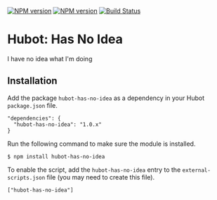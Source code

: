 [![NPM version](https://badge.fury.io/js/hubot-has-no-idea.png)](http://badge.fury.io/js/hubot-has-no-idea) [![NPM version](https://david-dm.org/okize/hubot-has-no-idea.png)](https://david-dm.org/okize/hubot-has-no-idea) [![Build Status](https://secure.travis-ci.org/okize/hubot-has-no-idea.png)](http://travis-ci.org/okize/hubot-has-no-idea)

# Hubot: Has No Idea

I have no idea what I'm doing

## Installation

Add the package `hubot-has-no-idea` as a dependency in your Hubot `package.json` file.

    "dependencies": {
      "hubot-has-no-idea": "1.0.x"
    }

Run the following command to make sure the module is installed.

    $ npm install hubot-has-no-idea

To enable the script, add the `hubot-has-no-idea` entry to the `external-scripts.json` file (you may need to create this file).

    ["hubot-has-no-idea"]
